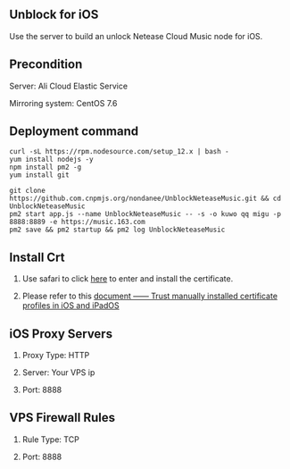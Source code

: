 ## Unblock for iOS

Use the server to build an unlock Netease Cloud Music node for iOS.

## Precondition

Server: Ali Cloud Elastic Service

Mirroring system: CentOS 7.6

## Deployment command

```
curl -sL https://rpm.nodesource.com/setup_12.x | bash -
yum install nodejs -y
npm install pm2 -g
yum install git
```

```
git clone https://github.com.cnpmjs.org/nondanee/UnblockNeteaseMusic.git && cd UnblockNeteaseMusic
pm2 start app.js --name UnblockNeteaseMusic -- -s -o kuwo qq migu -p 8888:8889 -e https://music.163.com
pm2 save && pm2 startup && pm2 log UnblockNeteaseMusic
```

## Install Crt

1. Use safari to click [here](https://raw.githubusercontent.com/nondanee/UnblockNeteaseMusic/master/ca.crt) to enter and install the certificate.

2. Please refer to this [document —— Trust manually installed certificate profiles in iOS and iPadOS](https://support.apple.com/en-us/HT204477)

## iOS Proxy Servers

1. Proxy Type: HTTP

2. Server: Your VPS ip

3. Port: 8888

## VPS Firewall Rules

1. Rule Type: TCP

2. Port: 8888
